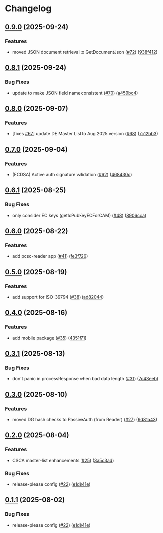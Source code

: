 # Changelog

## [0.9.0](https://github.com/gmrtd/gmrtd/compare/v0.8.1...v0.9.0) (2025-09-24)


### Features

* moved JSON document retrieval to GetDocumentJson ([#72](https://github.com/gmrtd/gmrtd/issues/72)) ([938f412](https://github.com/gmrtd/gmrtd/commit/938f41224636e56c0714fa3e1477f975484d91e3))

## [0.8.1](https://github.com/gmrtd/gmrtd/compare/v0.8.0...v0.8.1) (2025-09-24)


### Bug Fixes

* update to make JSON field name consistent ([#70](https://github.com/gmrtd/gmrtd/issues/70)) ([a459bc4](https://github.com/gmrtd/gmrtd/commit/a459bc4d1f3d0e3595db203deca2a767a2bc74d1))

## [0.8.0](https://github.com/gmrtd/gmrtd/compare/v0.7.0...v0.8.0) (2025-09-07)


### Features

* [fixes [#67](https://github.com/gmrtd/gmrtd/issues/67)] update DE Master List to Aug 2025 version ([#68](https://github.com/gmrtd/gmrtd/issues/68)) ([7c12bb3](https://github.com/gmrtd/gmrtd/commit/7c12bb30b6fb5460afabcc5613918f1d7191136d))

## [0.7.0](https://github.com/gmrtd/gmrtd/compare/v0.6.1...v0.7.0) (2025-09-04)


### Features

* (ECDSA) Active auth signature validation ([#62](https://github.com/gmrtd/gmrtd/issues/62)) ([468430c](https://github.com/gmrtd/gmrtd/commit/468430c7bd763d6e5903ccd73814b65fb20e064b))

## [0.6.1](https://github.com/gmrtd/gmrtd/compare/v0.6.0...v0.6.1) (2025-08-25)


### Bug Fixes

* only consider EC keys (getIcPubKeyECForCAM) ([#48](https://github.com/gmrtd/gmrtd/issues/48)) ([8906cca](https://github.com/gmrtd/gmrtd/commit/8906cca08c515874730cc8e8ba62594ab48bddf7))

## [0.6.0](https://github.com/gmrtd/gmrtd/compare/v0.5.0...v0.6.0) (2025-08-22)


### Features

* add pcsc-reader app ([#41](https://github.com/gmrtd/gmrtd/issues/41)) ([fe3f726](https://github.com/gmrtd/gmrtd/commit/fe3f7265fede495c525bd67d02ffb69498be7764))

## [0.5.0](https://github.com/gmrtd/gmrtd/compare/v0.4.0...v0.5.0) (2025-08-19)


### Features

* add support for ISO-39794 ([#38](https://github.com/gmrtd/gmrtd/issues/38)) ([ad82044](https://github.com/gmrtd/gmrtd/commit/ad8204401fd827bd91c99eb6fb283620b18c1c1a))

## [0.4.0](https://github.com/gmrtd/gmrtd/compare/v0.3.1...v0.4.0) (2025-08-16)


### Features

* add mobile package ([#35](https://github.com/gmrtd/gmrtd/issues/35)) ([4351f71](https://github.com/gmrtd/gmrtd/commit/4351f71c4cd544b5d44d066c948a2569da6a035d))

## [0.3.1](https://github.com/gmrtd/gmrtd/compare/v0.3.0...v0.3.1) (2025-08-13)


### Bug Fixes

* don't panic in processResponse when bad data length ([#31](https://github.com/gmrtd/gmrtd/issues/31)) ([7c43eeb](https://github.com/gmrtd/gmrtd/commit/7c43eeb381ea253a50e87acf5cac6f7681a10dac))

## [0.3.0](https://github.com/gmrtd/gmrtd/compare/v0.2.0...v0.3.0) (2025-08-10)


### Features

* moved DG hash checks to PassiveAuth (from Reader) ([#27](https://github.com/gmrtd/gmrtd/issues/27)) ([9d81a43](https://github.com/gmrtd/gmrtd/commit/9d81a43ec6d5d072d47c617dab79f059c2da887e))

## [0.2.0](https://github.com/gmrtd/gmrtd/compare/v0.1.1...v0.2.0) (2025-08-04)


### Features

* CSCA master-list enhancements ([#25](https://github.com/gmrtd/gmrtd/issues/25)) ([3a5c3ad](https://github.com/gmrtd/gmrtd/commit/3a5c3adb11646d40d5161f95863de0b56964cceb))


### Bug Fixes

* release-please config ([#22](https://github.com/gmrtd/gmrtd/issues/22)) ([e1d841e](https://github.com/gmrtd/gmrtd/commit/e1d841e3545aaf686c85f63827de50be86b3c69a))

## [0.1.1](https://github.com/gmrtd/gmrtd/compare/v0.1.0...v0.1.1) (2025-08-02)


### Bug Fixes

* release-please config ([#22](https://github.com/gmrtd/gmrtd/issues/22)) ([e1d841e](https://github.com/gmrtd/gmrtd/commit/e1d841e3545aaf686c85f63827de50be86b3c69a))
